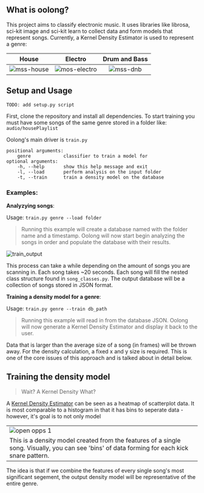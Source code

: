 ## What is oolong?
This project aims to classify electronic music. It uses libraries like librosa, sci-kit image and sci-kit learn to collect data and form models that represent songs. Currently, a Kernel Density Estimator is used to represent a genre:

|  **House**  |  **Electro**  |  **Drum and Bass**  |
|:---:|:---:|:---:|
| ![mss-house](https://raw.githubusercontent.com/phi-line/oolong/master/docs/images/mss-house_kde.png) | ![mos-electro](https://raw.githubusercontent.com/phi-line/oolong/master/docs/images/mos-electro_kde.png) | ![mss-dnb](https://raw.githubusercontent.com/phi-line/oolong/master/docs/images/mss-dnb_kde.png)


## Setup and Usage
`TODO: add setup.py script`

First, clone the repository and install all dependencies. To start training you must have some songs of the same genre stored in a folder like: `audio/housePlaylist`

Oolong's main driver is `train.py`

    positional arguments:
        genre            classifier to train a model for
    optional arguments:
        -h, --help       show this help message and exit
        -l, --load       perform analysis on the input folder
        -t, --train      train a density model on the database

### Examples:

**Analyzying songs**:

Usage: `train.py genre --load folder`
> Running this example will create a database named with the folder name and a timestamp. Oolong will now start begin analyzing the songs in order and populate the database with their results. <!--More info-->

![train_output](https://raw.githubusercontent.com/phi-line/oolong/master/docs/images/train_output.png)

This process can take a while depending on the amount of songs you are scanning in. Each song takes ~20 seconds. Each song will fill the nested class structure found in `song_classes.py`. The output database will be a collection of songs stored in JSON format.

**Training a density model for a genre**:

Usage: `train.py genre --train db_path`
> Running this example will read in from the database JSON. Oolong will now generate a Kernel Density Estimator and display it back to the user. <!--More info-->

Data that is larger than the average size of a song (in frames) will be thrown away. For the density calculation, a fixed x and y size is required. This is one of the core issues of this approach and is talked about in detail below.

<!--## Analyzing a group of songs-->

## Training the density model
> Wait? A Kernel Density What?

A [Kernel Density Estimator](https://en.wikipedia.org/wiki/Multivariate_kernel_density_estimation) can be seen as a heatmap of scatterplot data. It is most comparable to a histogram in that it has bins to seperate data - however, it's goal is to not only model 

<table>
    <tr><td><img alt="open opps 1" src="https://raw.githubusercontent.com/phi-line/oolong/master/docs/images/smb-slice_kde.png"></td></tr>
    <tr><td>This is a density model created from the features of a single song. Visually, you can see 'bins' of data forming for each kick snare pattern.</td></tr>
</table>

The idea is that if we combine the features of every single song's most significant segement, the output density model will be representative of the entire genre. <!--As is stands there are some core problems with this approach: -->

